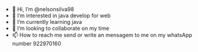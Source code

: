 - 👋 Hi, I’m @nelsonsilva98
- 👀 I’m interested in java develop for web
- 🌱 I’m currently learning java
- 💞️ I’m looking to collaborate on my time
- 📫 How to reach me send or write an mensagem to me on my whatsApp number 922970160


<!---
nelsonsilva98/nelsonsilva98 is a ✨ special ✨ repository because its `README.md` (this file) appears on your GitHub profile.
You can click the Preview link to take a look at your changes.
--->
